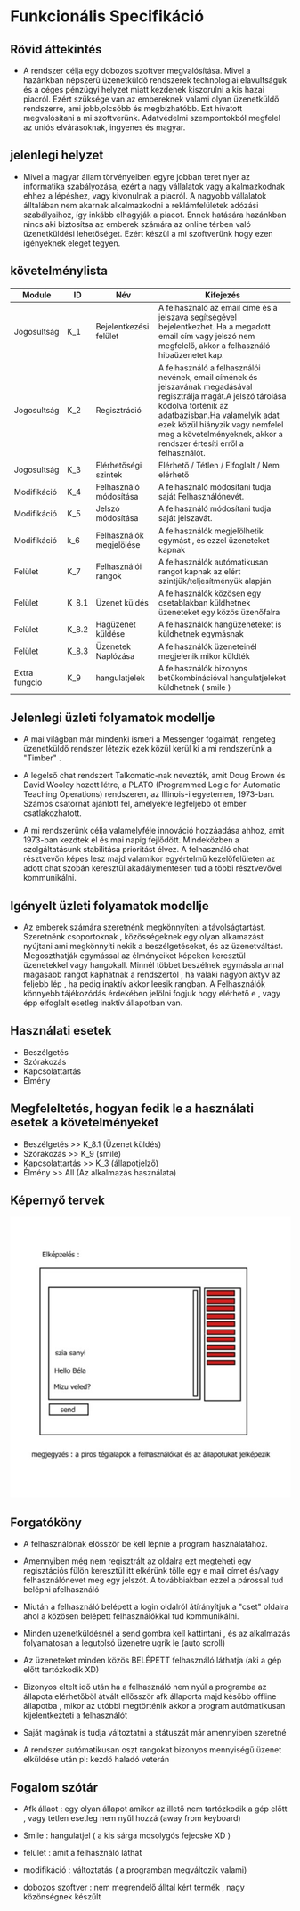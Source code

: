 # Funkcionális Specifikáció

## Rövid áttekintés

- A rendszer célja egy dobozos szoftver megvalósítása. Mivel a hazánkban népszerű üzenetküldő 
rendszerek technológiai elavultságuk és a céges pénzügyi helyzet miatt kezdenek
kiszorulni a kis hazai piacról. Ezért szüksége van az embereknek valami olyan
üzenetküldő rendszerre, ami  jobb,olcsóbb és megbízhatóbb.
Ezt hivatott megvalósítani a mi szoftverünk.
Adatvédelmi szempontokból megfelel az uniós elvárásoknak, ingyenes és magyar.

## jelenlegi helyzet

- Mivel a magyar állam törvényeiben egyre jobban teret nyer az informatika szabályozása,
ezért a nagy vállalatok vagy alkalmazkodnak ehhez a lépéshez, vagy kivonulnak a piacról.
A nagyobb vállalatok álltalában nem akarnak alkalmazkodni a reklámfelületek adózási
szabályaihoz, így inkább elhagyják a piacot. Ennek hatására hazánkban nincs aki
biztosítsa az emberek számára az online térben való üzenetküldési lehetőséget.
Ezért készül a mi szoftverünk hogy ezen igényeknek eleget tegyen.

## követelménylista

|Module| ID | Név| Kifejezés|
|------| ---- |--- | ---      |
|Jogosultság| K_1 | Bejelentkezési felület|A felhasználó az email címe és a jelszava segítségével bejelentkezhet. Ha a megadott email cím vagy jelszó nem megfelelő, akkor a felhasználó hibaüzenetet kap.|
|Jogosultság| K_2 | Regisztráció | A felhasználó a felhasználói nevének, email  címének és jelszavának megadásával regisztrálja magát.A jelszó tárolása kódolva történik az adatbázisban.Ha valamelyik adat ezek közül hiányzik vagy nemfelel meg a követelményeknek, akkor a rendszer értesíti erről a felhasználót.|
|Jogosultság| K_3 | Elérhetőségi szintek | Elérhető / Tétlen / Elfoglalt / Nem elérhető |
|Modifikáció| K_4 | Felhasználó módosítása | A felhasználó módosítani tudja saját Felhasználónevét. |
|Modifikáció| K_5 | Jelszó módosítása | A felhasználó módosítani tudja saját jelszavát. |
|Modifikáció| k_6 | Felhasználók megjelölése | A felhasználók megjelölhetik egymást , és ezzel üzeneteket kapnak |
|Felület| K_7 | Felhasználói rangok | A felhasználók autómatikusan rangot kapnak az elért szintjük/teljesítményük alapján|
|Felület| K_8.1 | Üzenet küldés | A felhasználók közösen egy csetablakban küldhetnek üzeneteket egy közös üzenőfalra |
|Felület| K_8.2 | Hagüzenet küldése | A felhasználók hangüzeneteket is küldhetnek egymásnak |
|Felület| K_8.3 | Üzenetek Naplózása | A felhasználók üzeneteinél megjelenik mikor küldték |
|Extra fungcio| K_9 | hangulatjelek | A felhasználók bizonyos betűkombinációval hangulatjeleket küldhetnek ( smile )

## Jelenlegi üzleti folyamatok modellje

- A mai világban már mindenki ismeri a Messenger fogalmát, rengeteg üzenetküldő rendszer létezik 
ezek közül kerül ki a mi rendszerünk a "Timber" .

- A legelső chat rendszert Talkomatic-nak nevezték, amit Doug Brown és David Wooley hozott létre, a PLATO (Programmed Logic for Automatic Teaching Operations)
 rendszeren, az Illinois-i egyetemen, 1973-ban. Számos csatornát ajánlott fel, amelyekre legfeljebb öt ember csatlakozhatott. 
 
- A mi rendszerünk célja valamelyféle innováció hozzáadása ahhoz, amit 1973-ban kezdtek el és mai napig fejlődött.
Mindeközben a szolgáltatásunk stabilitása prioritást élvez. A felhasználó chat résztvevőn képes lesz majd valamikor
egyértelmű kezelőfelületen az adott chat szobán keresztül akadálymentesen tud a többi résztvevővel kommunikálni.
                   
## Igényelt üzleti folyamatok modellje

- Az emberek számára szeretnénk megkönnyíteni a távolságtartást. Szeretnénk csoportoknak , közösségeknek egy olyan alkamazást
nyújtani ami megkönnyíti nekik a beszélgetéseket, és az üzenetváltást. Megoszthatják egymással az élményeiket 
képeken keresztül üzenetekkel vagy hangokall. Minnél többet beszélnek egymássla annál magasabb rangot kaphatnak a rendszertöl
 , ha valaki nagyon aktyv az feljebb lép , ha pedig inaktív akkor leesik rangban. A Felhasználók könnyebb tájékozódás érdekében
 jelölni fogjuk hogy elérhető e , vagy épp elfoglalt esetleg inaktív állapotban van.
 
## Használati esetek

- Beszélgetés
- Szórakozás
- Kapcsolattartás
- Élmény

## Megfeleltetés, hogyan fedik le a használati esetek a követelményeket

- Beszélgetés >> K_8.1 (Üzenet küldés)
- Szórakozás >>  K_9 (smile)
- Kapcsolattartás >> K_3 (állapotjelző)
- Élmény >> All (Az alkalmazás használata)
                                               
## Képernyő tervek

![Image](https://github.com/gergof2/AFP2021/blob/main/docs/images/AFP_pictue_plan.jpg)

## Forgatóköny

- A felhasználónak elösször be kell lépnie a program használatához.

- Amennyiben még nem regisztrált az oldalra ezt megteheti egy regisztációs fülön keresztül
itt elkérünk tölle egy e mail címet és/vagy felhasználónevet meg egy jelszót. A továbbiakban
ezzel a párossal tud belépni  afelhasználó

- Miután a felhasználó belépett a login oldalról átírányítjuk a "cset" oldalra ahol a közösen
belépett felhasználókkal tud kommunikálni.

- Minden uzenetküldésnél a send gombra kell kattintani , és az alkalmazás folyamatosan a legutolsó
üzenetre ugrik le  (auto scroll) 

- Az üzeneteket minden közös BELÉPETT felhasználó láthatja (aki a gép előtt tartózkodik XD) 

- Bizonyos eltelt idő után ha a felhasználó nem nyúl a programba az állapota elérhetőböl átvált ellősször
afk állaporta majd később offline állapotba , mikor az utóbbi megtörténik akkor a program autómatikusan
kijelentkezteti a felhasználót

- Saját magának is tudja változtatni a státuszát már amennyiben szeretné

- A rendszer autómatikusan oszt rangokat bizonyos mennyiségű üzenet elküldése után pl: kezdö haladó veterán

## Fogalom szótár 

- Afk állaot : egy olyan állapot amikor az illető nem tartózkodik a gép előtt , vagy tétlen esetleg nem nyűl hozzá
(away from keyboard)

- Smile : hangulatjel ( a kis sárga mosolygós fejecske XD )

- felület : amit a felhasználó láthat

- modifikáció : változtatás ( a programban megváltozik valami)

- dobozos szoftver : nem megrendelő álltal kért termék , nagy közönségnek készűlt
                               
                                  
                                  
                                  
                                 
                                                                                                               
                                                                                                                   
                                    

  
